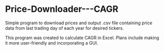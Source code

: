 # Price-Downloader---CAGR
Simple program to download prices and output .csv file containing price data from last trading day of each year for desired tickers. 

This program was created to calculate CAGR in Excel. Plans include making it more user-friendly and incorporating a GUI.
